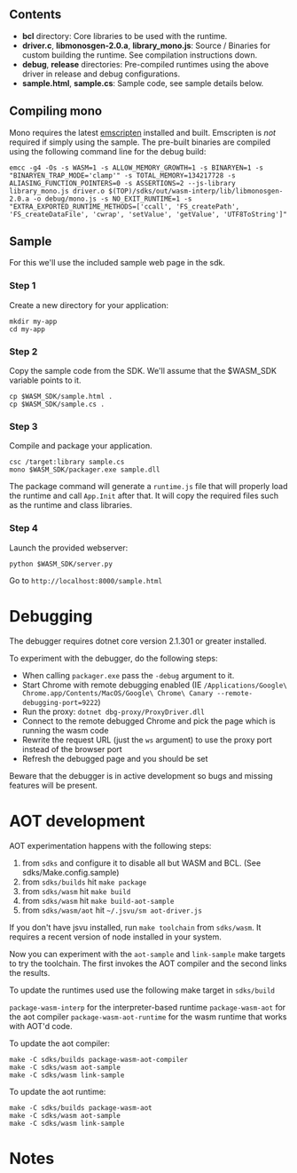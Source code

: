 ## Contents
- **bcl** directory: Core libraries to be used with the runtime.
- **driver.c**, **libmonosgen-2.0.a**, **library_mono.js**: Source / Binaries for custom building the runtime. See compilation instructions down.
- **debug**, **release** directories: Pre-compiled runtimes using the above driver in release and debug configurations.
- **sample.html**, **sample.cs**: Sample code, see sample details below.


## Compiling mono

Mono requires the latest [emscripten][1] installed and built. Emscripten is *not* required if simply using the sample.
The pre-built binaries are compiled using the following command line for the debug build:

```
emcc -g4 -Os -s WASM=1 -s ALLOW_MEMORY_GROWTH=1 -s BINARYEN=1 -s "BINARYEN_TRAP_MODE='clamp'" -s TOTAL_MEMORY=134217728 -s ALIASING_FUNCTION_POINTERS=0 -s ASSERTIONS=2 --js-library library_mono.js driver.o $(TOP)/sdks/out/wasm-interp/lib/libmonosgen-2.0.a -o debug/mono.js -s NO_EXIT_RUNTIME=1 -s "EXTRA_EXPORTED_RUNTIME_METHODS=['ccall', 'FS_createPath', 'FS_createDataFile', 'cwrap', 'setValue', 'getValue', 'UTF8ToString']"
```

## Sample

For this we'll use the included sample web page in the sdk.

### Step 1

Create a new directory for your application:

```
mkdir my-app
cd my-app
```

### Step 2

Copy the sample code from the SDK. We'll assume that the $WASM_SDK variable points to it.

```
cp $WASM_SDK/sample.html .
cp $WASM_SDK/sample.cs .
```

### Step 3

Compile and package your application.

```
csc /target:library sample.cs
mono $WASM_SDK/packager.exe sample.dll
```

The package command will generate a `runtime.js` file that will properly load the runtime and call `App.Init` after that.
It will copy the required files such as the runtime and class libraries.

### Step 4

Launch the provided webserver:

```
python $WASM_SDK/server.py
```

Go to `http://localhost:8000/sample.html`


# Debugging

The debugger requires dotnet core version 2.1.301 or greater installed.

To experiment with the debugger, do the following steps:

- When calling `packager.exe` pass the `-debug` argument to it.
- Start Chrome with remote debugging enabled (IE `/Applications/Google\ Chrome.app/Contents/MacOS/Google\ Chrome\ Canary --remote-debugging-port=9222`)
- Run the proxy: `dotnet dbg-proxy/ProxyDriver.dll`
- Connect to the remote debugged Chrome and pick the page which is running the wasm code
- Rewrite the request URL (just the `ws` argument) to use the proxy port instead of the browser port
- Refresh the debugged page and you should be set

Beware that the debugger is in active development so bugs and missing features will be present.

# AOT development

AOT experimentation happens with the following steps:

1) from `sdks` and configure it to disable all but WASM and BCL. (See sdks/Make.config.sample)
2) from `sdks/builds` hit `make package`
3) from `sdks/wasm` hit `make build`
4) from `sdks/wasm` hit `make build-aot-sample`
4) from `sdks/wasm/aot` hit `~/.jsvu/sm aot-driver.js`

If you don't have jsvu installed, run `make toolchain` from `sdks/wasm`. It requires a recent version of node installed in your system.

Now you can experiment with the `aot-sample` and `link-sample` make targets to try the toolchain. The first invokes the AOT compiler and the second links the results.

To update the runtimes used use the following make target in `sdks/build`

`package-wasm-interp` for the interpreter-based runtime
`package-wasm-aot` for the aot compiler
`package-wasm-aot-runtime` for the wasm runtime that works with AOT'd code.


To update the aot compiler:
```
make -C sdks/builds package-wasm-aot-compiler
make -C sdks/wasm aot-sample
make -C sdks/wasm link-sample
```

To update the aot runtime:
```
make -C sdks/builds package-wasm-aot
make -C sdks/wasm aot-sample
make -C sdks/wasm link-sample
```

# Notes

[1]: https://github.com/kripken/emscripten

[2]: https://docs.microsoft.com/en-us/dotnet/framework/tools/developer-command-prompt-for-vs
